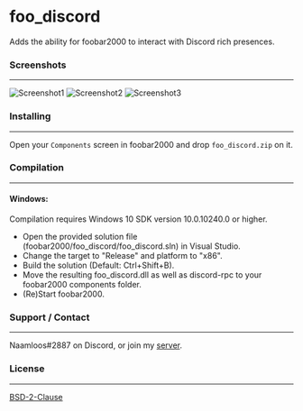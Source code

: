 # foo_discord
Adds the ability for foobar2000 to interact with Discord rich presences.

### Screenshots
---------
![Screenshot1](https://saiko.is-a-good-waifu.com/d7b02a.png)
![Screenshot2](https://saiko.is-a-good-waifu.com/bf9e45.png)
![Screenshot3](https://saiko.is-a-good-waifu.com/f4d350.png)

### Installing
---------
Open your `Components` screen in foobar2000 and drop `foo_discord.zip` on it.

### Compilation
---------------
#### Windows:

Compilation requires Windows 10 SDK version 10.0.10240.0 or higher.
 - Open the provided solution file (foobar2000/foo_discord/foo_discord.sln) in Visual Studio.
 - Change the target to "Release" and platform to "x86".
 - Build the solution (Default: Ctrl+Shift+B).
 - Move the resulting foo_discord.dll as well as discord-rpc to your foobar2000 components folder.
 - (Re)Start foobar2000.
 
### Support / Contact
---------------------
Naamloos#2887 on Discord, or join my [server](http://www.discord.gg/0oZpaYcAjfvkDuE4).

### License
-----------
[BSD-2-Clause](https://github.com/NaamloosDT/foo_discord/blob/master/LICENSE)

